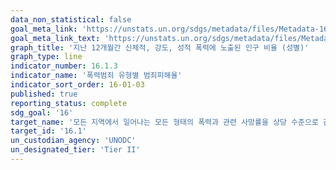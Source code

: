 ```yaml
---
data_non_statistical: false
goal_meta_link: 'https://unstats.un.org/sdgs/metadata/files/Metadata-16-01-03.pdf'
goal_meta_link_text: 'https://unstats.un.org/sdgs/metadata/files/Metadata-16-01-03.pdf'
graph_title: '지난 12개월간 신체적, 강도, 성적 폭력에 노출된 인구 비율 (성별)'
graph_type: line
indicator_number: 16.1.3
indicator_name: '폭력범죄 유형별 범죄피해율'
indicator_sort_order: 16-01-03
published: true
reporting_status: complete
sdg_goal: '16'
target_name: '모든 지역에서 일어나는 모든 형태의 폭력과 관련 사망률을 상당 수준으로 감소'
target_id: '16.1'
un_custodian_agency: 'UNODC'
un_designated_tier: 'Tier II'
---
```

